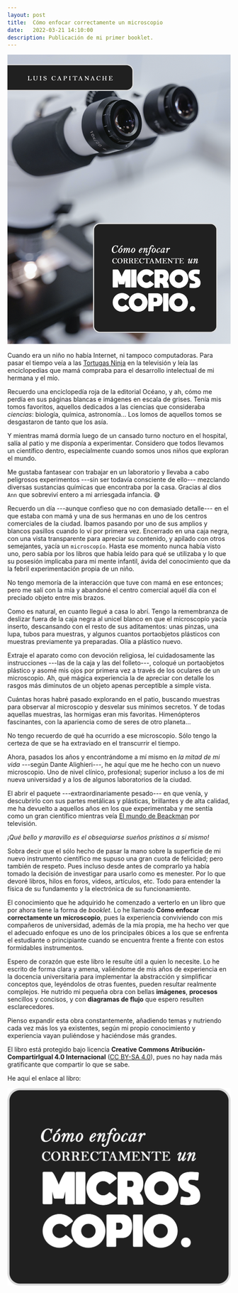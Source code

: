 ```yaml
---
layout: post
title:  Cómo enfocar correctamente un microscopio
date:   2022-03-21 14:10:00
description: Publicación de mi primer booklet.
---
```


<div class="float-right profile">
    <img class="img-fluid img-post medium-zoom-image z-depth-1 rounded" src="/assets/img/cover-como-enfocar.png" data-zoomable>
</div>

Cuando era un niño no había Internet, ni tampoco computadoras. Para pasar el tiempo veía a las <a href="https://es.wikipedia.org/wiki/Tortugas_Ninja" target="blank">Tortugas Ninja</a> en la televisión y leía las enciclopedias que mamá compraba para el desarrollo intelectual de mi hermana y el mío.

Recuerdo una enciclopedía roja de la editorial Océano, y ah, cómo me perdía en sus páginas blancas e imágenes en escala de grises. Tenía mis tomos favoritos, aquellos dedicados a las ciencias que consideraba _ciencias_: biología, química, astronomía... Los lomos de aquellos tomos se desgastaron de tanto que los asía.

Y mientras mamá dormía luego de un cansado turno nocturo en el hospital, salía al patio y me disponía a experimentar. Considero que todos llevamos un científico dentro, especialmente cuando somos unos niños que exploran el mundo.

Me gustaba fantasear con trabajar en un laboratorio y llevaba a cabo peligrosos experimentos ---sin ser todavía consciente de ello--- mezclando diversas sustancias químicas que encontraba por la casa. Gracias al dios `Ann` que sobreviví entero a mi arriesgada infancia. :sweat_smile:

Recuerdo un día ---aunque confieso que no con demasiado detalle--- en el que estaba con mamá y una de sus hermanas en uno de los centros comerciales de la ciudad. Íbamos pasando por uno de sus amplios y blancos pasillos cuando lo ví por primera vez. Encerrado en una caja negra, con una vista transparente para apreciar su contenido, y apilado con otros semejantes, yacía un `microscopío`. Hasta ese momento nunca había visto uno, pero sabía por los libros que había leído para qué se utilizaba y lo que su posesión implicaba para mi mente infantil, ávida del conocimiento que da la febril experimentación propia de un niño.

No tengo memoría de la interacción que tuve con mamá en ese entonces; pero me salí con la mía y abandoné el centro comercial aquél día con el preciado objeto entre mis brazos.

Como es natural, en cuanto llegué a casa lo abrí. Tengo la remembranza de deslizar fuera de la caja negra al unicel blanco en que el microscopío yacía inserto, descansando con el resto de sus aditamentos: unas pinzas, una lupa, tubos para muestras, y algunos cuantos portaobjetos plásticos con muestras previamente ya preparadas. Olía a plástico nuevo.

Extraje el aparato como con devoción religiosa, leí cuidadosamente las instrucciones ---las de la caja y las del folleto---, coloqué un portaobjetos plástico y asomé mis ojos por primera vez a través de los oculares de un microscopio. Ah, qué mágica experiencia la de apreciar con detalle los rasgos más diminutos de un objeto apenas perceptible a simple vista.

Cuántas horas habré pasado explorando en el patio, buscando muestras para observar al microscopio y desvelar sus mínimos secretos. Y de todas aquellas muestras, las hormigas eran mis favoritas. Himenópteros fascinantes, con la apariencia como de seres de otro planeta...

No tengo recuerdo de qué ha ocurrido a ese microscopio. Sólo tengo la certeza de que se ha extraviado en el transcurrir el tiempo.

Ahora, pasados los años y encontrándome a mí mismo en _la mitad de mi vida_ ---según Dante Alighieri---, he aquí que me he hecho con un nuevo microscopio. Uno de nivel clínico, profesional; superior incluso a los de mi nueva universidad y a los de algunos laboratorios de la ciudad.

El abrir el paquete ---extraordinariamente pesado--- en que venía, y descubrirlo con sus partes metálicas y plásticas, brillantes y de alta calidad, me ha devuelto a aquellos años en los que experimentaba y me sentía como un gran científico mientras veía <a href="https://es.wikipedia.org/wiki/Tortugas_Ninja" target="blank">El mundo de Beackman</a> por televisión.

_¡Qué bello y maravillo es el obsequiarse sueños prístinos a sí mismo!_

Sobra decir que el sólo hecho de pasar la mano sobre la superficie de mi nuevo instrumento científico me supuso una gran cuota de felicidad; pero también de respeto. Pues incluso desde antes de comprarlo ya había tomado la decisión de investigar para usarlo como es menester. Por lo que devoré libros, hilos en foros, videos, artículos, etc. Todo para entender la física de su fundamento y la electrónica de su funcionamiento.

El conocimiento que he adquirido he comenzado a verterlo en un libro que por ahora tiene la forma de _booklet_. Lo he llamado **Cómo enfocar correctamente un microscopio**, pues la experiencia conviviendo con mis compañeros de universidad, además de la mía propia, me ha hecho ver que el adecuado enfoque es uno de los principales óbices a los que se enfrenta el estudiante o principiante cuando se encuentra frente a frente con estos formidables instrumentos.

Espero de corazón que este libro le resulte útil a quien lo necesite. Lo he escrito de forma clara y amena, valiéndome de mis años de experiencia en la docencia universitaria para implementar la abstracción y simplificar conceptos que, leyéndolos de otras fuentes, pueden resultar realmente complejos. He nutrido mi pequeña obra con bellas **imágenes**, **procesos** sencillos y concisos, y con **diagramas de flujo** que espero resulten esclarecedores.

Pienso expandir esta obra constantemente, añadiendo temas y nutriendo cada vez más los ya existentes, según mi propio conocimiento y experiencia vayan puliéndose y haciéndose más grandes.

El libro está protegido bajo licencia **Creative Commons Atribución-CompartirIgual 4.0 Internacional** (<a href="https://creativecommons.org/licenses/by-sa/4.0/deed.es" target="blank">CC BY-SA 4.0</a>), pues no hay nada más gratificante que compartir lo que se sabe.

He aquí el enlace al libro:

<div class="row justify-content-sm-center">
    <div class="col-sm-4 mt-3 mt-md-0">
        <a href="/bookdown/cómo-enfocar-correctamente/" target="blank"><img src="/assets/img/cover_title.png" alt="botton" class="img-fluid"/></a>
    </div>
</div>